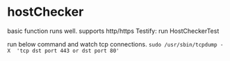 # hostChecker

basic function runs well.
supports http/https
Testify:
run HostCheckerTest

run below command and watch tcp connections.
`` sudo /usr/sbin/tcpdump -X  'tcp dst port 443 or dst port 80' ``
